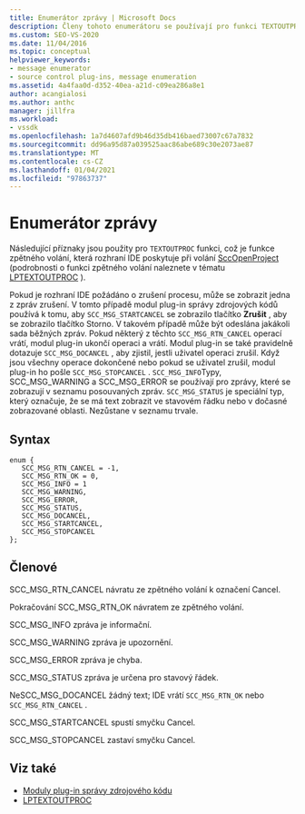 ```yaml
---
title: Enumerátor zprávy | Microsoft Docs
description: Členy tohoto enumerátoru se používají pro funkci TEXTOUTPROC, což je funkce zpětného volání, kterou rozhraní IDE poskytuje při volání SccOpenProject.
ms.custom: SEO-VS-2020
ms.date: 11/04/2016
ms.topic: conceptual
helpviewer_keywords:
- message enumerator
- source control plug-ins, message enumeration
ms.assetid: 4a4faa0d-d352-40ea-a21d-c09ea286a8e1
author: acangialosi
ms.author: anthc
manager: jillfra
ms.workload:
- vssdk
ms.openlocfilehash: 1a7d4607afd9b46d35db416baed73007c67a7832
ms.sourcegitcommit: dd96a95d87a039525aac86abe689c30e2073ae87
ms.translationtype: MT
ms.contentlocale: cs-CZ
ms.lasthandoff: 01/04/2021
ms.locfileid: "97863737"
---
```

# <a name="message-enumerator"></a>Enumerátor zprávy
Následující příznaky jsou použity pro `TEXTOUTPROC` funkci, což je funkce zpětného volání, která rozhraní IDE poskytuje při volání [SccOpenProject](../extensibility/sccopenproject-function.md) (podrobnosti o funkci zpětného volání naleznete v tématu [LPTEXTOUTPROC](../extensibility/lptextoutproc.md) ).

 Pokud je rozhraní IDE požádáno o zrušení procesu, může se zobrazit jedna z zpráv zrušení. V tomto případě modul plug-in správy zdrojových kódů používá k tomu, aby `SCC_MSG_STARTCANCEL` se zobrazilo tlačítko **Zrušit** , aby se zobrazilo tlačítko Storno. V takovém případě může být odeslána jakákoli sada běžných zpráv. Pokud některý z těchto `SCC_MSG_RTN_CANCEL` operací vrátí, modul plug-in ukončí operaci a vrátí. Modul plug-in se také pravidelně dotazuje `SCC_MSG_DOCANCEL` , aby zjistil, jestli uživatel operaci zrušil. Když jsou všechny operace dokončené nebo pokud se uživatel zrušil, modul plug-in ho pošle `SCC_MSG_STOPCANCEL` . `SCC_MSG_INFO`Typy, SCC_MSG_WARNING a SCC_MSG_ERROR se používají pro zprávy, které se zobrazují v seznamu posouvaných zpráv. `SCC_MSG_STATUS` je speciální typ, který označuje, že se má text zobrazit ve stavovém řádku nebo v dočasné zobrazované oblasti. Nezůstane v seznamu trvale.

## <a name="syntax"></a>Syntax

```
enum { 
   SCC_MSG_RTN_CANCEL = -1, 
   SCC_MSG_RTN_OK = 0, 
   SCC_MSG_INFO = 1 
   SCC_MSG_WARNING, 
   SCC_MSG_ERROR, 
   SCC_MSG_STATUS, 
   SCC_MSG_DOCANCEL, 
   SCC_MSG_STARTCANCEL, 
   SCC_MSG_STOPCANCEL 
};
```

## <a name="members"></a>Členové
 SCC_MSG_RTN_CANCEL návratu ze zpětného volání k označení Cancel.

 Pokračování SCC_MSG_RTN_OK návratem ze zpětného volání.

 SCC_MSG_INFO zpráva je informační.

 SCC_MSG_WARNING zpráva je upozornění.

 SCC_MSG_ERROR zpráva je chyba.

 SCC_MSG_STATUS zpráva je určena pro stavový řádek.

 NeSCC_MSG_DOCANCEL žádný text; IDE vrátí `SCC_MSG_RTN_OK` nebo `SCC_MSG_RTN_CANCEL` .

 SCC_MSG_STARTCANCEL spustí smyčku Cancel.

 SCC_MSG_STOPCANCEL zastaví smyčku Cancel.

## <a name="see-also"></a>Viz také
- [Moduly plug-in správy zdrojového kódu](../extensibility/source-control-plug-ins.md)
- [LPTEXTOUTPROC](../extensibility/lptextoutproc.md)
